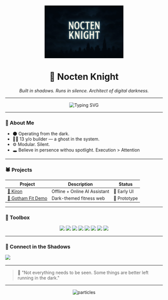 <p align="center">  
  <img src="https://raw.githubusercontent.com/NoctenKnight/NoctenKnight/main/banner.jpg" width="50%" alt="Custom Banner" />  
</p>

  
<h1 align="center">🦇 Nocten Knight</h1>  
<p align="center"><i>Built in shadows. Runs in silence. Architect of digital darkness.</i></p>  
  
---  
  
<p align="center">  
  <img src="https://readme-typing-svg.demolab.com/?font=Fira+Code&pause=1000&center=true&width=435&color=00FFFF&lines=Built+Diffrent;Self-taught.;Batman+Inspired." alt="Typing SVG" />  
</p>  
  
---  
  
### 🧍 About Me  
  
- 🌑 Operating from the dark. 
- 🤷‍♂️ 13 y/o builder — a ghost in the system.  
- ⚙ Modular. Silent.  
- 🕳️ Believe in persence withou spotlight. Execution > Attention  
  
---  
  
### 🕷 Projects  
  
| Project | Description | Status |  
|--------|-------------|--------|  
| [🧠 Kiron](https://github.com/noctenknight/Kiron) | Offline + Online AI Assistant | 🚧 Early UI |  
| [💪 Gotham Fit Demo](https://noctenknight.github.io/Gotham-fit-demo/) | Dark-themed fitness web | 🧪 Prototype |  
  
---  
  
### 🧰 Toolbox  
  
<p align="center">  
  <img src="https://img.shields.io/badge/Python-000000?style=for-the-badge&logo=python&logoColor=white"/>  
  <img src="https://img.shields.io/badge/Flask-000000?style=for-the-badge&logo=flask&logoColor=white"/>  
  <img src="https://img.shields.io/badge/Ollama-000000?style=for-the-badge"/>  
  <img src="https://img.shields.io/badge/HTML-000000?style=for-the-badge&logo=html5&logoColor=white"/>  
  <img src="https://img.shields.io/badge/CSS-000000?style=for-the-badge&logo=css3&logoColor=white"/>  
  <img src="https://img.shields.io/badge/JavaScript-000000?style=for-the-badge&logo=javascript&logoColor=white"/>  
  <img src="https://img.shields.io/badge/Git-000000?style=for-the-badge&logo=git&logoColor=white"/>  
  <img src="https://img.shields.io/badge/VS+Code-000000?style=for-the-badge&logo=visualstudiocode&logoColor=white"/>  
</p>  
  
---  
  
### 📡 Connect in the Shadows  
  
<a href="https://instagram.com/YOUR_USERNAME" target="_blank">  
  <img src="https://img.shields.io/badge/Instagram-000000?style=for-the-badge&logo=instagram&logoColor=white" />  
</a>  
  
---  
  
> 🖤 "Not everything needs to be seen. Some things are better left running in the dark."  
  
---  
  
<p align="center">  
  <img src="https://media.giphy.com/media/13F5BnmqVOfKhy/giphy.gif" width="500px" alt="particles">  
</p>
